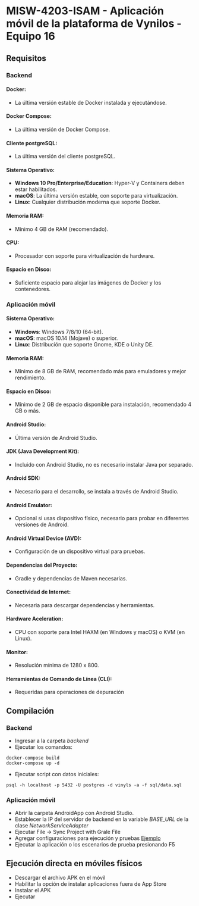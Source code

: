 # MISW-4203-ISAM - Aplicación móvil de la plataforma de Vynilos - Equipo 16

## Requisitos

### Backend
#### Docker:
- La última versión estable de Docker instalada y ejecutándose.

#### Docker Compose:
- La última versión de Docker Compose.

#### Cliente postgreSQL:
- La última versión del cliente postgreSQL.

#### Sistema Operativo:
- **Windows 10 Pro/Enterprise/Education**: Hyper-V y Containers deben estar habilitados.
- **macOS**: La última versión estable, con soporte para virtualización.
- **Linux**: Cualquier distribución moderna que soporte Docker.

#### Memoria RAM:
- Mínimo 4 GB de RAM (recomendado).

#### CPU:
- Procesador con soporte para virtualización de hardware.

#### Espacio en Disco:
- Suficiente espacio para alojar las imágenes de Docker y los contenedores.

### Aplicación móvil
#### Sistema Operativo:
- **Windows**: Windows 7/8/10 (64-bit).
- **macOS**: macOS 10.14 (Mojave) o superior.
- **Linux**: Distribución que soporte Gnome, KDE o Unity DE.

#### Memoria RAM:
- Mínimo de 8 GB de RAM, recomendado más para emuladores y mejor rendimiento.

#### Espacio en Disco:
- Mínimo de 2 GB de espacio disponible para instalación, recomendado 4 GB o más.

#### Android Studio:
- Última versión de Android Studio.

#### JDK (Java Development Kit):
- Incluido con Android Studio, no es necesario instalar Java por separado.

#### Android SDK:
- Necesario para el desarrollo, se instala a través de Android Studio.

#### Android Emulator:
- Opcional si usas dispositivo físico, necesario para probar en diferentes versiones de Android.

#### Android Virtual Device (AVD):
- Configuración de un dispositivo virtual para pruebas.

#### Dependencias del Proyecto:
- Gradle y dependencias de Maven necesarias.

#### Conectividad de Internet:
- Necesaria para descargar dependencias y herramientas.

#### Hardware Aceleration:
- CPU con soporte para Intel HAXM (en Windows y macOS) o KVM (en Linux).

#### Monitor:
- Resolución mínima de 1280 x 800.

#### Herramientas de Comando de Línea (CLI):
- Requeridas para operaciones de depuración

## Compilación

### Backend
- Ingresar a la carpeta *backend*
- Ejecutar los comandos:
``` 
docker-compose build
docker-compose up -d
``` 
- Ejecutar script con datos iniciales:
``` 
psql -h localhost -p 5432 -U postgres -d vinyls -a -f sql/data.sql
``` 

### Aplicación móvil
- Abrir la carpeta AndroidApp con Android Studio.
- Establecer la IP del servidor de backend en la variable *BASE_URL* de la clase *NetworkServiceAdapter*
- Ejecutar File -> Sync Project with Grale File
- Agregar configuraciones para ejecución y pruebas [Ejemplo](https://github.com/WillyBallesteros/MISW-4203-ISAM/assets/124172912/74012624-8536-4b83-9661-8a92bd5205c5)
- Ejecutar la aplicación o los escenarios de prueba presionando F5

## Ejecución directa en móviles físicos
- Descargar el archivo APK en el móvil
- Habilitar la opción de instalar aplicaciones fuera de App Store
- Instalar el APK
- Ejecutar
